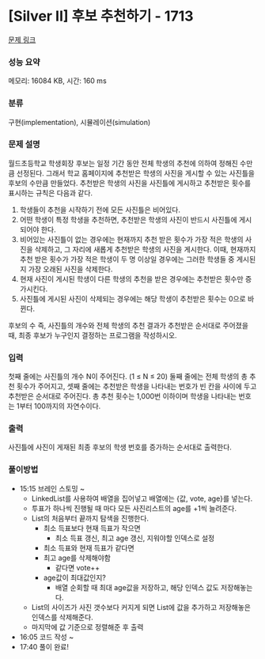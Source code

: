 # [Silver II] 후보 추천하기 - 1713 

[문제 링크](https://www.acmicpc.net/problem/1713) 

### 성능 요약

메모리: 16084 KB, 시간: 160 ms

### 분류

구현(implementation), 시뮬레이션(simulation)

### 문제 설명

<p>월드초등학교 학생회장 후보는 일정 기간 동안 전체 학생의 추천에 의하여 정해진 수만큼 선정된다. 그래서 학교 홈페이지에 추천받은 학생의 사진을 게시할 수 있는 사진틀을 후보의 수만큼 만들었다. 추천받은 학생의 사진을 사진틀에 게시하고 추천받은 횟수를 표시하는 규칙은 다음과 같다.</p>

<ol>
	<li>학생들이 추천을 시작하기 전에 모든 사진틀은 비어있다.</li>
	<li>어떤 학생이 특정 학생을 추천하면, 추천받은 학생의 사진이 반드시 사진틀에 게시되어야 한다.</li>
	<li>비어있는 사진틀이 없는 경우에는 현재까지 추천 받은 횟수가 가장 적은 학생의 사진을 삭제하고, 그 자리에 새롭게 추천받은 학생의 사진을 게시한다. 이때, 현재까지 추천 받은 횟수가 가장 적은 학생이 두 명 이상일 경우에는 그러한 학생들 중 게시된 지 가장 오래된 사진을 삭제한다.</li>
	<li>현재 사진이 게시된 학생이 다른 학생의 추천을 받은 경우에는 추천받은 횟수만 증가시킨다.</li>
	<li>사진틀에 게시된 사진이 삭제되는 경우에는 해당 학생이 추천받은 횟수는 0으로 바뀐다.</li>
</ol>

<p>후보의 수 즉, 사진틀의 개수와 전체 학생의 추천 결과가 추천받은 순서대로 주어졌을 때, 최종 후보가 누구인지 결정하는 프로그램을 작성하시오.</p>

### 입력 

 <p>첫째 줄에는 사진틀의 개수 N이 주어진다. (1 ≤ N ≤ 20) 둘째 줄에는 전체 학생의 총 추천 횟수가 주어지고, 셋째 줄에는 추천받은 학생을 나타내는 번호가 빈 칸을 사이에 두고 추천받은 순서대로 주어진다. 총 추천 횟수는 1,000번 이하이며 학생을 나타내는 번호는 1부터 100까지의 자연수이다.</p>

### 출력 

 <p>사진틀에 사진이 게재된 최종 후보의 학생 번호를 증가하는 순서대로 출력한다.</p>

### 풀이방법
- 15:15 브레인 스토밍 ~
    - LinkedList를 사용하여 배열을 집어넣고 배열에는 {값, vote, age}를 넣는다.
    - 투표가 하나씩 진행될 때 마다 모든 사진리스트의 age를 +1씩 늘려준다.
    - List의 처음부터 끝까지 탐색을 진행한다.
        - 최소 득표보다 현재 득표가 작으면
            - 최소 득표 갱신, 최고 age 갱신, 지워야할 인덱스로 설정
    	- 최소 득표와 현재 득표가 같다면
		- 최고 age를 삭제해야함
            - 같다면 vote++
        - age값이 최대값인지?
            - 배열 순회할 때 최대 age값을 저장하고, 해당 인덱스 값도 저장해놓는다.
    - List의 사이즈가 사진 갯수보다 커지게 되면 List에 값을 추가하고 저장해놓은 인덱스를 삭제해준다.
    - 마지막에 값 기준으로 정렬해준 후 출력
- 16:05 코드 작성 ~
- 17:40 풀이 완료!

